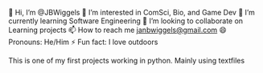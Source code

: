 👋 Hi, I’m @JBWiggels 👀 I’m interested in ComSci, Bio, and Game Dev 🌱 I’m currently learning Software Engineering 💞️ I’m looking to collaborate on Learning projects 📫 How to reach me janbwiggels@gmail.com 😄 Pronouns: He/Him ⚡ Fun fact: I love outdoors

This is one of my first projects working in python. Mainly using textfiles
